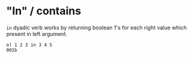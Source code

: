 # "In" / contains

```in``` dyadic verb works by returning boolean 1's for each right value which present in left argument.

```o
o) 1 2 3 in 3 4 5
001b
```
